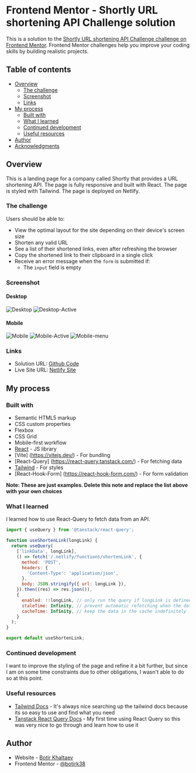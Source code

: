 # Frontend Mentor - Shortly URL shortening API Challenge solution

This is a solution to the [Shortly URL shortening API Challenge challenge on Frontend Mentor](https://www.frontendmentor.io/challenges/url-shortening-api-landing-page-2ce3ob-G). Frontend Mentor challenges help you improve your coding skills by building realistic projects. 

## Table of contents

- [Overview](#overview)
  - [The challenge](#the-challenge)
  - [Screenshot](#screenshot)
  - [Links](#links)
- [My process](#my-process)
  - [Built with](#built-with)
  - [What I learned](#what-i-learned)
  - [Continued development](#continued-development)
  - [Useful resources](#useful-resources)
- [Author](#author)
- [Acknowledgments](#acknowledgments)


## Overview

This is a landing page for a company called Shortly that provides a URL shortening API. The page is fully responsive and built with React. The page is styled with Tailwind. The page is deployed on Netlify.

### The challenge

Users should be able to:

- View the optimal layout for the site depending on their device's screen size
- Shorten any valid URL
- See a list of their shortened links, even after refreshing the browser
- Copy the shortened link to their clipboard in a single click
- Receive an error message when the `form` is submitted if:
  - The `input` field is empty

### Screenshot

#### Desktop
![Desktop](./url-shortening-api-landing-page/public/screenshots/dekstop-view.png)
![Desktop-Active](./url-shortening-api-landing-page/public/screenshots/desktop-active.png)

#### Mobile

![Mobile](./url-shortening-api-landing-page/public/screenshots/mobile-view.png)
![Mobile-Active](./url-shortening-api-landing-page/public/screenshots/mobile-active.png)
![Mobile-menu](./url-shortening-api-landing-page/public/screenshots/mobile-menu.png)

### Links

- Solution URL: [Github Code](https://github.com/botirk38/url-shortening-api-master)
- Live Site URL: [Netlify Site](https://shortly-url-botir.netlify.app/)

## My process

### Built with

- Semantic HTML5 markup
- CSS custom properties
- Flexbox
- CSS Grid
- Mobile-first workflow
- [React](https://reactjs.org/) - JS library
- [Vite] (https://vitejs.dev/) - For bundling
- [React-Query] (https://react-query.tanstack.com/) - For fetching data
- [Tailwind](https://tailwindcss.com/) - For styles
- [React-Hook-Form] (https://react-hook-form.com/) - For form validation

**Note: These are just examples. Delete this note and replace the list above with your own choices**

### What I learned

I learned how to use React-Query to fetch data from an API. 

```js
import { useQuery } from '@tanstack/react-query';

function useShortenLink(longLink) {
  return useQuery(
    ['linkData', longLink],
    () => fetch('/.netlify/functions/shortenLink', {
      method: 'POST',
      headers: {
        'Content-Type': 'application/json',
      },
      body: JSON.stringify({ url: longLink }),
    }).then((res) => res.json()),
    {
      enabled: !!longLink, // only run the query if longLink is defined
      staleTime: Infinity, // prevent automatic refetching when the data is stale
      cacheTime: Infinity, // keep the data in the cache indefinitely
    }
  );
}

export default useShortenLink;
```

### Continued development

 I want to improve the styling of the page and refine it a bit further, but since I am on some time constraints due to other obligations, I wasn't able to do so at this point.

### Useful resources

- [Tailwind Docs](https://tailwindcss.com/docs/installation) - It's always nice searching up the tailwind docs because its so easy to use and find what you need
- [Tanstack React Query Docs](https://tanstack.com/query/latest/docs/react/overview) - My first time using React Query so this was very nice to go through and learn how to use it



## Author

- Website - [Botir Khaltaev](https://portfolio-app-botir.netlify.app/)
- Frontend Mentor - [@botirk38](https://www.frontendmentor.io/profile/botirk38)


